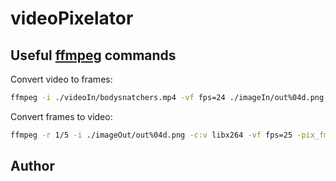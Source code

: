 # videoPixelator



##  Useful [ffmpeg](https://www.ffmpeg.org/) commands

Convert video to frames:

```bash
ffmpeg -i ./videoIn/bodysnatchers.mp4 -vf fps=24 ./imageIn/out%04d.png
```

Convert frames to video:

```bash
ffmpeg -r 1/5 -i ./imageOut/out%04d.png -c:v libx264 -vf fps=25 -pix_fmt yuv420p ./videoOut/out.mp4
```


##  Author
